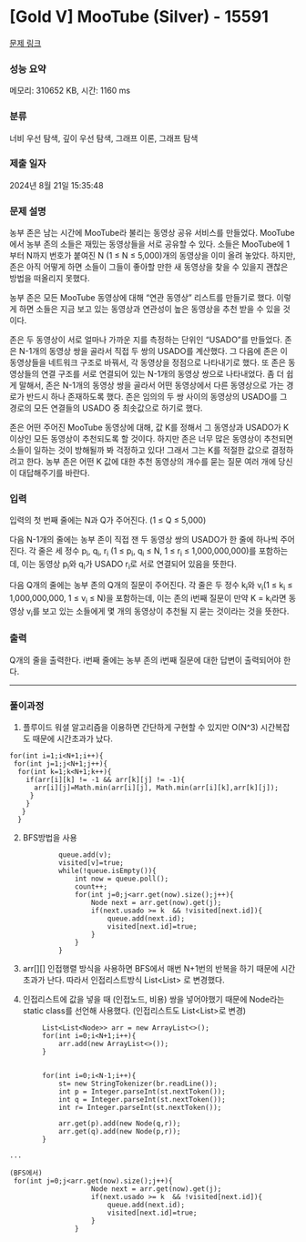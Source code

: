 # [Gold V] MooTube (Silver) - 15591 

[문제 링크](https://www.acmicpc.net/problem/15591) 

### 성능 요약

메모리: 310652 KB, 시간: 1160 ms

### 분류

너비 우선 탐색, 깊이 우선 탐색, 그래프 이론, 그래프 탐색

### 제출 일자

2024년 8월 21일 15:35:48

### 문제 설명

<p>농부 존은 남는 시간에 MooTube라 불리는 동영상 공유 서비스를 만들었다. MooTube에서 농부 존의 소들은 재밌는 동영상들을 서로 공유할 수 있다. 소들은 MooTube에 1부터 N까지 번호가 붙여진 N (1 ≤ N ≤ 5,000)개의 동영상을 이미 올려 놓았다. 하지만, 존은 아직 어떻게 하면 소들이 그들이 좋아할 만한 새 동영상을 찾을 수 있을지 괜찮은 방법을 떠올리지 못했다.</p>

<p>농부 존은 모든 MooTube 동영상에 대해 “연관 동영상” 리스트를 만들기로 했다. 이렇게 하면 소들은 지금 보고 있는 동영상과 연관성이 높은 동영상을 추천 받을 수 있을 것이다.</p>

<p>존은 두 동영상이 서로 얼마나 가까운 지를 측정하는 단위인 “USADO”를 만들었다. 존은 N-1개의 동영상 쌍을 골라서 직접 두 쌍의 USADO를 계산했다. 그 다음에 존은 이 동영상들을 네트워크 구조로 바꿔서, 각 동영상을 정점으로 나타내기로 했다. 또 존은 동영상들의 연결 구조를 서로 연결되어 있는 N-1개의 동영상 쌍으로 나타내었다. 좀 더 쉽게 말해서, 존은 N-1개의 동영상 쌍을 골라서 어떤 동영상에서 다른 동영상으로 가는 경로가 반드시 하나 존재하도록 했다. 존은 임의의 두 쌍 사이의 동영상의 USADO를 그 경로의 모든 연결들의 USADO 중 최솟값으로 하기로 했다.</p>

<p>존은 어떤 주어진 MooTube 동영상에 대해, 값 K를 정해서 그 동영상과 USADO가 K 이상인 모든 동영상이 추천되도록 할 것이다. 하지만 존은 너무 많은 동영상이 추천되면 소들이 일하는 것이 방해될까 봐 걱정하고 있다! 그래서 그는 K를 적절한 값으로 결정하려고 한다. 농부 존은 어떤 K 값에 대한 추천 동영상의 개수를 묻는 질문 여러 개에 당신이 대답해주기를 바란다.</p>

### 입력 

 <p>입력의 첫 번째 줄에는 N과 Q가 주어진다. (1 ≤ Q ≤ 5,000)</p>

<p>다음 N-1개의 줄에는 농부 존이 직접 잰 두 동영상 쌍의 USADO가 한 줄에 하나씩 주어진다. 각 줄은 세 정수 p<sub>i</sub>, q<sub>i</sub>, r<sub>i</sub> (1 ≤ p<sub>i</sub>, q<sub>i</sub> ≤ N, 1 ≤ r<sub>i</sub> ≤ 1,000,000,000)를 포함하는데, 이는 동영상 p<sub>i</sub>와 q<sub>i</sub>가 USADO r<sub>i</sub>로 서로 연결되어 있음을 뜻한다.</p>

<p>다음 Q개의 줄에는 농부 존의 Q개의 질문이 주어진다. 각 줄은 두 정수 k<sub>i</sub>와 v<sub>i</sub>(1 ≤ k<sub>i</sub> ≤ 1,000,000,000, 1 ≤ v<sub>i</sub> ≤ N)을 포함하는데, 이는 존의 i번째 질문이 만약 K = k<sub>i</sub>라면 동영상 v<sub>i</sub>를 보고 있는 소들에게 몇 개의 동영상이 추천될 지 묻는 것이라는 것을 뜻한다.</p>

### 출력 

 <p>Q개의 줄을 출력한다. i번째 줄에는 농부 존의 i번째 질문에 대한 답변이 출력되어야 한다.</p>

---

### 풀이과정

1. 플루이드 워셜 알고리즘을 이용하면 간단하게 구현할 수 있지만 O(N^3) 시간복잡도 때문에 시간초과가 났다.
```
for(int i=1;i<N+1;i++){
 for(int j=1;j<N+1;j++){
  for(int k=1;k<N+1;k++){
    if(arr[i][k] != -1 && arr[k][j] != -1){
      arr[i][j]=Math.min(arr[i][j], Math.min(arr[i][k],arr[k][j]);
     }
    }
   }
  }
```
2. BFS방법을 사용
```
            queue.add(v);
            visited[v]=true;
            while(!queue.isEmpty()){
                int now = queue.poll();
                count++;
                for(int j=0;j<arr.get(now).size();j++){
                    Node next = arr.get(now).get(j);
                    if(next.usado >= k  && !visited[next.id]){
                        queue.add(next.id);
                        visited[next.id]=true;
                    }
                }
            }
```
3. arr[][] 인접행렬 방식을 사용하면 BFS에서 매번 N+1번의 반복을 하기 때문에 시간초과가 난다. 따라서 인접리스트방식 List<List<Integer>> 로 변경했다.

4. 인접리스트에 값을 넣을 때 (인접노드, 비용) 쌍을 넣어야했기 때문에 Node라는 static class를 선언해 사용했다. (인접리스트도 List<List<Node>>로 변경)

```
        List<List<Node>> arr = new ArrayList<>();
        for(int i=0;i<N+1;i++){
            arr.add(new ArrayList<>());
        }


        for(int i=0;i<N-1;i++){
            st= new StringTokenizer(br.readLine());
            int p = Integer.parseInt(st.nextToken());
            int q = Integer.parseInt(st.nextToken());
            int r= Integer.parseInt(st.nextToken());

            arr.get(p).add(new Node(q,r));
            arr.get(q).add(new Node(p,r));
        }

...

(BFS에서)
 for(int j=0;j<arr.get(now).size();j++){
                    Node next = arr.get(now).get(j);
                    if(next.usado >= k  && !visited[next.id]){
                        queue.add(next.id);
                        visited[next.id]=true;
                    }
                }


```
